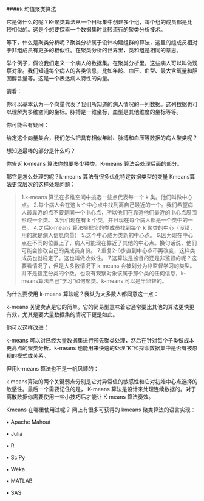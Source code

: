####k 均值聚类算法 

<a>它是做什么的呢？K-聚类算法从一个目标集中创建多个组，每个组的成员都是比较相似的。这是个想要探索一个数据集时比较流行的聚类分析技术。

等下，什么是聚类分析呢？聚类分析属于设计构建组群的算法，这里的组成员相对于非组成员有更多的相似性。在聚类分析的世界里，类和组是相同的意思。

举个例子，假设我们定义一个病人的数据集。在聚类分析里，这些病人可以叫做观察对象。我们知道每个病人的各类信息，比如年龄、血压、血型、最大含氧量和胆固醇含量等。这是一个表达病人特性的向量。

请看：

你可以基本认为一个向量代表了我们所知道的病人情况的一列数据。这列数据也可以理解为多维空间的坐标。脉搏是一维坐标，血型是其他维度的坐标等等。

你可能会有疑问：

给定这个向量集合，我们怎么把具有相似年龄、脉搏和血压等数据的病人聚类呢？

想知道最棒的部分是什么吗？

你告诉 k-means 算法你想要多少种类。K-means 算法会处理后面的部分。

那它是怎么处理的呢？k-means 算法有很多优化特定数据类型的变量</a>
Kmeans算法更深层次的这样处理问题：

>1.k-means 算法在多维空间中挑选一些点代表每一个 k 类。他们叫做中心点。
>2.每个病人会在这 k 个中心点中找到离自己最近的一个。我们希望病人最靠近的点不要是同一个中心点，所以他们在靠近他们最近的中心点周围形成一个类。
>3.我们现在有 k 个类，并且现在每个病人都是一个类中的一员。
>4.之后k-means 算法根据它的类成员找到每个 k 聚类的中心（没错，用的就是病人信息向量）
>5.这个中心成为类新的中心点。
>6.因为现在中心点在不同的位置上了，病人可能现在靠近了其他的中心点。换句话说，他们可能会修改自己的类成员身份。
>7.重复2-6步直到中心点不再改变，这样类成员也就稳定了。这也叫做收敛性。
>7.这算法是监督的还是非监督的呢？这要看情况了，但是大多数情况下 k-means 会被划分为非监督学习的类型。并不是指定分类的个数，也没有观察对象该属于那个类的任何信息，k-means算法自己“学习”如何聚类。k-means 可以是半监督的。

为什么要使用 k-means 算法呢？我认为大多数人都同意这一点：

k-means 关键卖点是它的简单。它的简易型意味着它通常要比其他的算法更快更有效，尤其是要大量数据集的情况下更是如此。

他可以这样改进：

k-means 可以对已经大量数据集进行预先聚类处理，然后在针对每个子类做成本更高点的聚类分析。k-means 也能用来快速的处理“K”和探索数据集中是否有被忽视的模式或关系。

但用k-means 算法也不是一帆风顺的：

k means算法的两个关键弱点分别是它对异常值的敏感性和它对初始中心点选择的敏感性。最后一个需要记住的是， K-means 算法是设计来处理连续数据的。对于离散数据你需要使用一些小技巧后才能让 K-means 算法奏效。

Kmeans 在哪里使用过呢？ 网上有很多可获得的 kmeans 聚类算法的语言实现：

▪ Apache Mahout

▪ Julia

▪ R

▪ SciPy

▪ Weka

▪ MATLAB

▪ SAS

